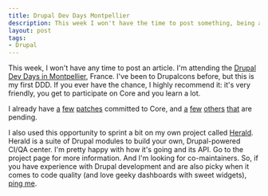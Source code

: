 ```yaml
---
title: Drupal Dev Days Montpellier
description: This week I won't have the time to post something, being at the Drupal Dev Days in Montpellier, France.
layout: post
tags:
- Drupal
---
```


This week, I won't have any time to post an article. I'm attending the [Drupal Dev Days in Montpellier](http://montpellier2015.drupaldays.org/), France. I've been to Drupalcons before, but this is my first DDD. If you ever have the chance, I highly recommend it: it's very friendly, you get to participate on Core and you learn a lot.

I already have [a](https://www.drupal.org/node/2408265) [few](https://www.drupal.org/node/2390241) [patches](https://www.drupal.org/node/2469941) committed to Core, and [a](https://www.drupal.org/node/2130241) [few](https://www.drupal.org/node/2470233) [others](https://www.drupal.org/node/2299361) [that](https://www.drupal.org/node/2470069) are pending.

I also used this opportunity to sprint a bit on my own project called [Herald](https://www.drupal.org/project/herald). Herald is a suite of Drupal modules to build your own, Drupal-powered CI/QA center. I'm pretty happy with how it's going and its API. Go to the project page for more information. And I'm looking for co-maintainers. So, if you have experience with Drupal development and are also picky when it comes to code quality (and love geeky dashboards with sweet widgets), [ping me](https://www.drupal.org/user/440510/contact).
